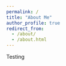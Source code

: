 ```yaml
---
permalink: /
title: "About Me"
author_profile: true
redirect_from:
  - /about/
  - /about.html
---
```

Testing
